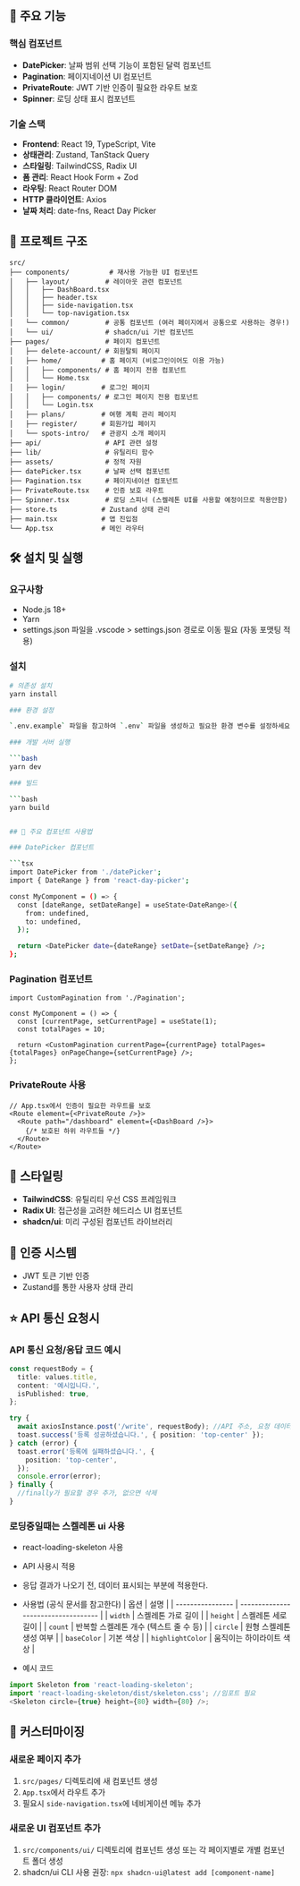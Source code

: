 ## 🚀 주요 기능

### 핵심 컴포넌트

- **DatePicker**: 날짜 범위 선택 기능이 포함된 달력 컴포넌트
- **Pagination**: 페이지네이션 UI 컴포넌트
- **PrivateRoute**: JWT 기반 인증이 필요한 라우트 보호
- **Spinner**: 로딩 상태 표시 컴포넌트

### 기술 스택

- **Frontend**: React 19, TypeScript, Vite
- **상태관리**: Zustand, TanStack Query
- **스타일링**: TailwindCSS, Radix UI
- **폼 관리**: React Hook Form + Zod
- **라우팅**: React Router DOM
- **HTTP 클라이언트**: Axios
- **날짜 처리**: date-fns, React Day Picker

## 📁 프로젝트 구조

```
src/
├── components/          # 재사용 가능한 UI 컴포넌트
│   ├── layout/         # 레이아웃 관련 컴포넌트
│   │   ├── DashBoard.tsx
│   │   ├── header.tsx
│   │   ├── side-navigation.tsx
│   │   └── top-navigation.tsx
│   └── common/         # 공통 컴포넌트 (여러 페이지에서 공통으로 사용하는 경우!)
│   └── ui/             # shadcn/ui 기반 컴포넌트
├── pages/              # 페이지 컴포넌트
│   ├── delete-account/ # 회원탈퇴 페이지
│   ├── home/          # 홈 페이지 (비로그인이어도 이용 가능)
│   │   ├── components/ # 홈 페이지 전용 컴포넌트
│   │   └── Home.tsx
│   ├── login/         # 로그인 페이지
│   │   ├── components/ # 로그인 페이지 전용 컴포넌트
│   │   └── Login.tsx
│   ├── plans/         # 여행 계획 관리 페이지
│   ├── register/      # 회원가입 페이지
│   └── spots-intro/   # 관광지 소개 페이지
├── api/                # API 관련 설정
├── lib/                # 유틸리티 함수
├── assets/             # 정적 자원
├── datePicker.tsx      # 날짜 선택 컴포넌트
├── Pagination.tsx      # 페이지네이션 컴포넌트
├── PrivateRoute.tsx    # 인증 보호 라우트
├── Spinner.tsx         # 로딩 스피너 (스켈레톤 UI를 사용할 예정이므로 적용안함)
├── store.ts           # Zustand 상태 관리
├── main.tsx           # 앱 진입점
└── App.tsx            # 메인 라우터
```

## 🛠 설치 및 실행

### 요구사항

- Node.js 18+
- Yarn
- settings.json 파일을 .vscode > settings.json 경로로 이동 필요 (자동 포맷팅 적용)

### 설치

````bash
# 의존성 설치
yarn install

### 환경 설정

`.env.example` 파일을 참고하여 `.env` 파일을 생성하고 필요한 환경 변수를 설정하세요.

### 개발 서버 실행

```bash
yarn dev

### 빌드

```bash
yarn build


## 🔧 주요 컴포넌트 사용법

### DatePicker 컴포넌트

```tsx
import DatePicker from './datePicker';
import { DateRange } from 'react-day-picker';

const MyComponent = () => {
  const [dateRange, setDateRange] = useState<DateRange>({
    from: undefined,
    to: undefined,
  });

  return <DatePicker date={dateRange} setDate={setDateRange} />;
};
````

### Pagination 컴포넌트

```tsx
import CustomPagination from './Pagination';

const MyComponent = () => {
  const [currentPage, setCurrentPage] = useState(1);
  const totalPages = 10;

  return <CustomPagination currentPage={currentPage} totalPages={totalPages} onPageChange={setCurrentPage} />;
};
```

### PrivateRoute 사용

```tsx
// App.tsx에서 인증이 필요한 라우트를 보호
<Route element={<PrivateRoute />}>
  <Route path="/dashboard" element={<DashBoard />}>
    {/* 보호된 하위 라우트들 */}
  </Route>
</Route>
```

## 🎨 스타일링

- **TailwindCSS**: 유틸리티 우선 CSS 프레임워크
- **Radix UI**: 접근성을 고려한 헤드리스 UI 컴포넌트
- **shadcn/ui**: 미리 구성된 컴포넌트 라이브러리

## 🔐 인증 시스템

- JWT 토큰 기반 인증
- Zustand를 통한 사용자 상태 관리

## ⭐ API 통신 요청시

### API 통신 요청/응답 코드 예시

```ts
const requestBody = {
  title: values.title,
  content: '예시입니다.',
  isPublished: true,
};

try {
  await axiosInstance.post('/write', requestBody); //API 주소, 요청 데이터
  toast.success('등록 성공하셨습니다.', { position: 'top-center' });
} catch (error) {
  toast.error('등록에 실패하셨습니다.', {
    position: 'top-center',
  });
  console.error(error);
} finally {
  //finally가 필요할 경우 추가, 없으면 삭제
}
```

### 로딩중일때는 스켈레톤 ui 사용

- react-loading-skeleton 사용
- API 사용시 적용
- 응답 결과가 나오기 전, 데이터 표시되는 부분에 적용한다.
- 사용법 (공식 문서를 참고한다)
  | 옵션 | 설명 |
  | ---------------- | ----------------------------------- |
  | `width` | 스켈레톤 가로 길이 |
  | `height` | 스켈레톤 세로 길이 |
  | `count` | 반복할 스켈레톤 개수 (텍스트 줄 수 등) |
  | `circle` | 원형 스켈레톤 생성 여부 |
  | `baseColor` | 기본 색상 |
  | `highlightColor` | 움직이는 하이라이트 색상 |

- 예시 코드

```ts
import Skeleton from 'react-loading-skeleton';
import 'react-loading-skeleton/dist/skeleton.css'; //임포트 필요
<Skeleton circle={true} height={80} width={80} />;
```

## 📝 커스터마이징

### 새로운 페이지 추가

1. `src/pages/` 디렉토리에 새 컴포넌트 생성
2. `App.tsx`에서 라우트 추가
3. 필요시 `side-navigation.tsx`에 네비게이션 메뉴 추가

### 새로운 UI 컴포넌트 추가

1. `src/components/ui/` 디렉토리에 컴포넌트 생성 또는 각 페이지별로 개별 컴포넌트 폴더 생성
2. shadcn/ui CLI 사용 권장: `npx shadcn-ui@latest add [component-name]`
